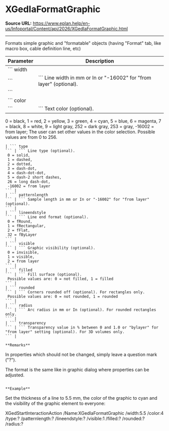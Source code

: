 # XGedIaFormatGraphic

**Source URL:** https://www.eplan.help/en-us/Infoportal/Content/api/2026/XGedIaFormatGraphic.html

---

Formats simple graphic and "formatable" objects (having "Format" tab, like macro box, cable definition line, etc)

| Parameter | Description |
| --- | --- |
| ``` width
 ``` | ``` Line width in mm or In or "-16002" for "from layer" (optional).
 ``` |
| ``` color
 ``` | ``` Text color (optional).
  0 = black,
  1 = red,
  2 = yellow,
  3 = green,
  4 = cyan,
  5 = blue,
  6 = magenta,
  7 = black,
  8 = white,
  9 = light gray,
  252 = dark gray,
  253 = gray,
  -16002 = from layer;
  The user can set other values in the color selection. Possible values are from 0 to 256.
 ``` |
| ``` type
 ``` | ``` Line type (optional).
  0 = solid,
  1 = dashed,
  2 = dotted,
  3 = dash-dot,
  4 = dash-dot-dot,
  5 = dash-2 short dashes,
  26 = long dash-dot,
  -16002 = from layer
 ``` |
| ``` patternlength
 ``` | ``` Sample length in mm or In or "-16002" for "from layer" (optional).
 ``` |
| ``` lineendstyle
 ``` | ``` Line end format (optional).
  0 = fRound,
  1 = fRectangular,
  2 = fFlat,
  32 = fByLayer
 ``` |
| ``` visible
 ``` | ``` Graphic visibility (optional).
  0 = invisible,
  1 = visible,
  2 = from layer
 ``` |
| ``` filled
 ``` | ``` Fill surface (optional).
  Possible values are: 0 = not filled, 1 = filled
 ``` |
| ``` rounded
 ``` | ``` Corners rounded off (optional). For rectangles only.
  Possible values are: 0 = not rounded, 1 = rounded
 ``` |
| ``` radius
 ``` | ``` Arc radius in mm or In (optional). For rounded rectangles only.
 ``` |
| ``` transparency
 ``` | ``` Transparency value in % between 0 and 1.0 or "bylayer" for "from layer" setting (optional). For 3D volumes only.
 ``` |

**Remarks**

```
 In properties which should not be changed, simply leave a question mark ("?").

 The format is the same like in graphic dialog where properties can be adjusted.

```

**Example**

```
 Set the thickness of a line to 5.5 mm, the color of the graphic to cyan and the visibility of the graphic element to everyone:

   XGedStartInteractionAction /Name:XGedIaFormatGraphic /width:5.5 /color:4 /type:? /patternlength:? /lineendstyle:? /visible:1 /filled:? /rounded:? /radius:?

```